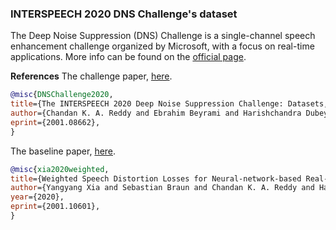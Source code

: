 ### INTERSPEECH 2020 DNS Challenge's dataset

The Deep Noise Suppression (DNS) Challenge is a single-channel speech enhancement
challenge organized by Microsoft, with a focus on real-time applications.
More info can be found on the [official page](https://dns-challenge.azurewebsites.net/).

**References**
The challenge paper, [here](https://arxiv.org/abs/2001.08662).
```BibTex
@misc{DNSChallenge2020,
title={The INTERSPEECH 2020 Deep Noise Suppression Challenge: Datasets, Subjective Speech Quality and Testing Framework},
author={Chandan K. A. Reddy and Ebrahim Beyrami and Harishchandra Dubey and Vishak Gopal and Roger Cheng and Ross Cutler and Sergiy Matusevych and Robert Aichner and Ashkan Aazami and Sebastian Braun and Puneet Rana and Sriram Srinivasan and Johannes Gehrke}, year={2020},
eprint={2001.08662},
}
```
The baseline paper, [here](https://arxiv.org/abs/2001.10601).
```BibTex
@misc{xia2020weighted,
title={Weighted Speech Distortion Losses for Neural-network-based Real-time Speech Enhancement},
author={Yangyang Xia and Sebastian Braun and Chandan K. A. Reddy and Harishchandra Dubey and Ross Cutler and Ivan Tashev},
year={2020},
eprint={2001.10601},
}
```
